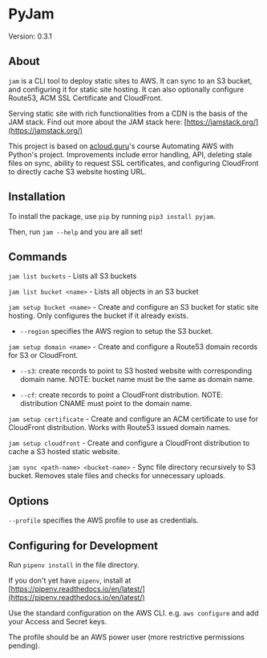 # PyJam

Version: 0.3.1

## About

`jam` is a CLI tool to deploy static sites to AWS. It can sync to an S3 bucket, and configuring it for static site hosting. It can also optionally configure Route53, ACM SSL Certificate and CloudFront.

Serving static site with rich functionalities from a CDN is the basis of the JAM stack. Find out more about the JAM stack here: [https://jamstack.org/](https://jamstack.org/)

This project is based on [acloud.guru](acloud.guru)'s course Automating AWS with Python's project. Improvements include error handling, API, deleting stale files on sync, ability to request SSL certificates, and configuring CloudFront to directly cache S3 website hosting URL.

## Installation

To install the package, use `pip` by running `pip3 install pyjam`.

Then, run `jam --help` and you are all set!

## Commands

`jam list buckets` - Lists all S3 buckets

`jam list bucket <name>` - Lists all objects in an S3 bucket

`jam setup bucket <name>` - Create and configure an S3 bucket for static site hosting. Only configures the bucket if it already exists.

- `--region` specifies the AWS region to setup the S3 bucket.

`jam setup domain <name>` - Create and configure a Route53 domain records for S3 or CloudFront.

- `--s3`: create records to point to S3 hosted website with corresponding domain name. NOTE: bucket name must be the same as domain name.

- `--cf`: create records to point a CloudFront distribution. NOTE: distribution CNAME must point to the domain name.

`jam setup certificate` - Create and configure an ACM certificate to use for CloudFront distribution. Works with Route53 issued domain names.

`jam setup cloudfront` - Create and configure a CloudFront distribution to cache a S3 hosted static website.

`jam sync <path-name> <bucket-name>` - Sync file directory recursively to S3 bucket. Removes stale files and checks for unnecessary uploads.

## Options

`--profile` specifies the AWS profile to use as credentials.

## Configuring for Development

Run `pipenv install` in the file directory.

If you don't yet have `pipenv`, install at [https://pipenv.readthedocs.io/en/latest/](https://pipenv.readthedocs.io/en/latest/)

Use the standard configuration on the AWS CLI. e.g. `aws configure` and add your Access and Secret keys.

The profile should be an AWS power user (more restrictive permissions pending).
